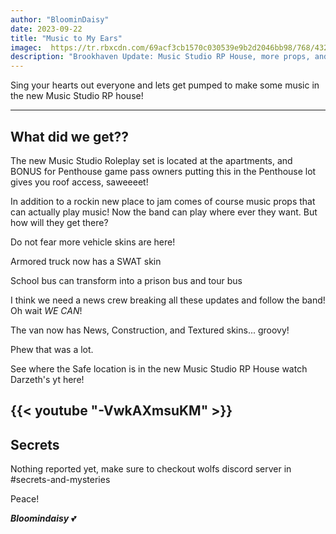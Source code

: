 ```yaml
---
author: "BloominDaisy"
date: 2023-09-22
title: "Music to My Ears"
imagec:  https://tr.rbxcdn.com/69acf3cb1570c030539e9b2d2046bb98/768/432/Image/Png
description: "Brookhaven Update: Music Studio RP House, more props, and Vehicle Skins added."
---
```


Sing your hearts out everyone and lets get pumped to make some music in the new Music Studio RP house!

---

## What did we get??

The new Music Studio Roleplay set is located at the apartments, and BONUS for Penthouse game pass owners putting this in the Penthouse lot gives you roof access, saweeeet!

In addition to a rockin new place to jam comes of course music props that can actually play music! Now the band can play where ever they want. But how will they get there?

Do not fear more vehicle skins are here!



Armored truck now has a SWAT skin

School bus can transform into a prison bus and tour bus

I think we need a news crew breaking all these updates and follow the band! Oh wait _WE CAN_!

The van now has News, Construction, and Textured skins... groovy!

Phew that was a lot. 

See where the Safe location is in the new Music Studio RP House watch Darzeth's yt here!

{{< youtube "-VwkAXmsuKM" >}}
---


## Secrets

Nothing reported yet, make sure to checkout wolfs discord server in #secrets-and-mysteries 

Peace!

_**Bloomindaisy**_ <span class="nowrap"><span class="emojify">💕</span>